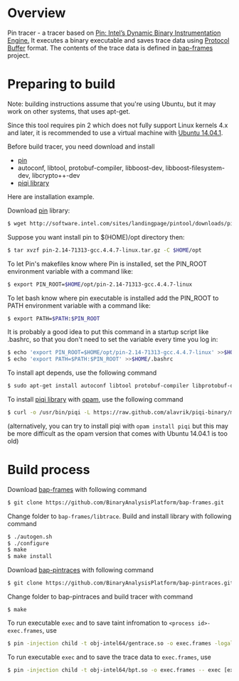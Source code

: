 # Overview

Pin tracer - a tracer based on [Pin: Intel’s Dynamic Binary Instrumentation
Engine.](https://software.intel.com/en-us/articles/pintool) It executes a binary
executable and saves trace data using [Protocol
Buffer](https://developers.google.com/protocol-buffers/) format. The contents of
the trace data is defined in
[bap-frames](https://github.com/BinaryAnalysisPlatform/bap-frames) project.

# Preparing to build

Note: building instructions assume that you're using Ubuntu, but it
may work on other systems, that uses apt-get.

Since this tool requires pin 2 which does not fully support Linux kernels 4.x
and later, it is recommended to use a virtual machine with [Ubuntu 14.04.1](http://old-releases.ubuntu.com/releases/14.04.0/ubuntu-14.04.1-server-amd64.iso).

Before build tracer, you need download and install
  * [pin](https://software.intel.com/en-us/articles/pintool-downloads)
  * autoconf, libtool, protobuf-compiler, libboost-dev, libboost-filesystem-dev, libcrypto++-dev
  * [piqi library](http://piqi.org/doc/ocaml)

Here are installation example.

Download [pin](https://software.intel.com/en-us/articles/pintool-downloads) library:

```bash
$ wget http://software.intel.com/sites/landingpage/pintool/downloads/pin-2.14-71313-gcc.4.4.7-linux.tar.gz
```

Suppose you want install pin to $(HOME)/opt directory then:

```bash
$ tar xvzf pin-2.14-71313-gcc.4.4.7-linux.tar.gz -C $HOME/opt
```

To let Pin's makefiles know where Pin is installed, set the PIN_ROOT environment
variable with a command like:

```bash
$ export PIN_ROOT=$HOME/opt/pin-2.14-71313-gcc.4.4.7-linux
```

To let bash know where pin executable is installed add the PIN_ROOT to PATH
environment variable with a command like:

```bash
$ export PATH=$PATH:$PIN_ROOT
```

It is probably a good idea to put this command in
a startup script like .bashrc, so that you don't need to set the variable
every time you log in:

```bash
$ echo 'export PIN_ROOT=$HOME/opt/pin-2.14-71313-gcc.4.4.7-linux' >>$HOME/.bashrc
$ echo 'export PATH=$PATH:$PIN_ROOT' >>$HOME/.bashrc
```

To install apt depends, use the following command

```bash
$ sudo apt-get install autoconf libtool protobuf-compiler libprotobuf-dev libboost-filesystem-dev libcrypto++-dev 
```
To install [piqi library](http://piqi.org/doc/ocaml) with
[opam](https://opam.ocaml.org/doc/Install.html), use the following command
```bash
$ curl -o /usr/bin/piqi -L https://raw.github.com/alavrik/piqi-binary/master/Linux-x86_64/piqi && chmod +x /usr/bin/piqi
```
(alternatively, you can try to install piqi with `opam install piqi` but this
may be more difficult as the opam version that comes with Ubuntu 14.04.1 is too old)


# Build process
Download [bap-frames](https://github.com/BinaryAnalysisPlatform/bap-frames) with
following command

```bash
$ git clone https://github.com/BinaryAnalysisPlatform/bap-frames.git
```
Change folder to `bap-frames/libtrace`. Build and install library with following command
```bash
$ ./autogen.sh 
$ ./configure 
$ make
$ make install
```

Download [bap-pintraces](https://github.com/BinaryAnalysisPlatform/bap-pintraces) with following command
```bash
$ git clone https://github.com/BinaryAnalysisPlatform/bap-pintraces.git
```

Change folder to bap-pintraces and build tracer with command
```
$ make
```
To run executable `exec` and to save taint infromation to `<process id>-exec.frames`, use

```bash
$ pin -injection child -t obj-intel64/gentrace.so -o exec.frames -logall_before 1 -- exec [exec args]
```

To run executable `exec` and to save the trace data to `exec.frames`, use
```bash
$ pin -injection child -t obj-intel64/bpt.so -o exec.frames -- exec [exec args]
```
